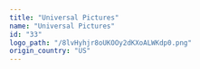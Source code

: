 ```yaml
---
title: "Universal Pictures"
name: "Universal Pictures"
id: "33"
logo_path: "/8lvHyhjr8oUKOOy2dKXoALWKdp0.png"
origin_country: "US"
---
```

